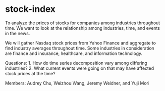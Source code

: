 # stock-index

To analyze the prices of stocks for companies among industries throughout time. We want to look at the relationship among industries, time, and events in the news.

We will gather Nasdaq stock prices from Yahoo Finance and aggregate to find industry averages throughout time. Some industries in consideration are finance and insurance, healthcare, and information technology.

Questions: 1. How do time series decomposition vary among differing industries? 2. What current events were going on that may have affected stock prices at the time?

Members: Audrey Chu, Weizhou Wang, Jeremy Weidner, and Yuji Mori
